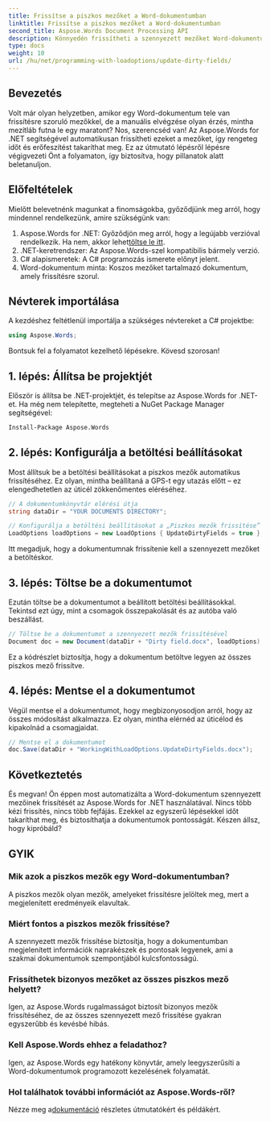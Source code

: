 ```yaml
---
title: Frissítse a piszkos mezőket a Word-dokumentumban
linktitle: Frissítse a piszkos mezőket a Word-dokumentumban
second_title: Aspose.Words Document Processing API
description: Könnyedén frissítheti a szennyezett mezőket Word-dokumentumaiban az Aspose.Words for .NET segítségével ezzel az átfogó, lépésről lépésre szóló útmutatóval.
type: docs
weight: 10
url: /hu/net/programming-with-loadoptions/update-dirty-fields/
---
```


## Bevezetés

Volt már olyan helyzetben, amikor egy Word-dokumentum tele van frissítésre szoruló mezőkkel, de a manuális elvégzése olyan érzés, mintha mezítláb futna le egy maratont? Nos, szerencséd van! Az Aspose.Words for .NET segítségével automatikusan frissítheti ezeket a mezőket, így rengeteg időt és erőfeszítést takaríthat meg. Ez az útmutató lépésről lépésre végigvezeti Önt a folyamaton, így biztosítva, hogy pillanatok alatt beletanuljon.

## Előfeltételek

Mielőtt belevetnénk magunkat a finomságokba, győződjünk meg arról, hogy mindennel rendelkezünk, amire szükségünk van:

1.  Aspose.Words for .NET: Győződjön meg arról, hogy a legújabb verzióval rendelkezik. Ha nem, akkor lehet[töltse le itt](https://releases.aspose.com/words/net/).
2. .NET-keretrendszer: Az Aspose.Words-szel kompatibilis bármely verzió.
3. C# alapismeretek: A C# programozás ismerete előnyt jelent.
4. Word-dokumentum minta: Koszos mezőket tartalmazó dokumentum, amely frissítésre szorul.

## Névterek importálása

A kezdéshez feltétlenül importálja a szükséges névtereket a C# projektbe:

```csharp
using Aspose.Words;
```

Bontsuk fel a folyamatot kezelhető lépésekre. Kövesd szorosan!

## 1. lépés: Állítsa be projektjét

Először is állítsa be .NET-projektjét, és telepítse az Aspose.Words for .NET-et. Ha még nem telepítette, megteheti a NuGet Package Manager segítségével:

```bash
Install-Package Aspose.Words
```

## 2. lépés: Konfigurálja a betöltési beállításokat

Most állítsuk be a betöltési beállításokat a piszkos mezők automatikus frissítéséhez. Ez olyan, mintha beállítaná a GPS-t egy utazás előtt – ez elengedhetetlen az úticél zökkenőmentes eléréséhez.

```csharp
// A dokumentumkönyvtár elérési útja
string dataDir = "YOUR DOCUMENTS DIRECTORY";

// Konfigurálja a betöltési beállításokat a „Piszkos mezők frissítése” funkcióval
LoadOptions loadOptions = new LoadOptions { UpdateDirtyFields = true };
```

Itt megadjuk, hogy a dokumentumnak frissítenie kell a szennyezett mezőket a betöltéskor.

## 3. lépés: Töltse be a dokumentumot

Ezután töltse be a dokumentumot a beállított betöltési beállításokkal. Tekintsd ezt úgy, mint a csomagok összepakolását és az autóba való beszállást.

```csharp
// Töltse be a dokumentumot a szennyezett mezők frissítésével
Document doc = new Document(dataDir + "Dirty field.docx", loadOptions);
```

Ez a kódrészlet biztosítja, hogy a dokumentum betöltve legyen az összes piszkos mező frissítve.

## 4. lépés: Mentse el a dokumentumot

Végül mentse el a dokumentumot, hogy megbizonyosodjon arról, hogy az összes módosítást alkalmazza. Ez olyan, mintha elérnéd az úticélod és kipakolnád a csomagjaidat.

```csharp
// Mentse el a dokumentumot
doc.Save(dataDir + "WorkingWithLoadOptions.UpdateDirtyFields.docx");
```

## Következtetés

És megvan! Ön éppen most automatizálta a Word-dokumentum szennyezett mezőinek frissítését az Aspose.Words for .NET használatával. Nincs több kézi frissítés, nincs több fejfájás. Ezekkel az egyszerű lépésekkel időt takaríthat meg, és biztosíthatja a dokumentumok pontosságát. Készen állsz, hogy kipróbáld?

## GYIK

### Mik azok a piszkos mezők egy Word-dokumentumban?
A piszkos mezők olyan mezők, amelyeket frissítésre jelöltek meg, mert a megjelenített eredményeik elavultak.

### Miért fontos a piszkos mezők frissítése?
A szennyezett mezők frissítése biztosítja, hogy a dokumentumban megjelenített információk naprakészek és pontosak legyenek, ami a szakmai dokumentumok szempontjából kulcsfontosságú.

### Frissíthetek bizonyos mezőket az összes piszkos mező helyett?
Igen, az Aspose.Words rugalmasságot biztosít bizonyos mezők frissítéséhez, de az összes szennyezett mező frissítése gyakran egyszerűbb és kevésbé hibás.

### Kell Aspose.Words ehhez a feladathoz?
Igen, az Aspose.Words egy hatékony könyvtár, amely leegyszerűsíti a Word-dokumentumok programozott kezelésének folyamatát.

### Hol találhatok további információt az Aspose.Words-ről?
 Nézze meg a[dokumentáció](https://reference.aspose.com/words/net/) részletes útmutatókért és példákért.
